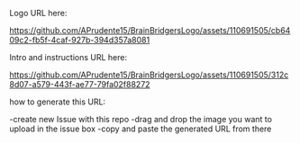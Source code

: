 Logo URL here:

https://github.com/APrudente15/BrainBridgersLogo/assets/110691505/cb6409c2-fb5f-4caf-927b-394d357a8081

Intro and instructions URL here:

https://github.com/APrudente15/BrainBridgersLogo/assets/110691505/312c8d07-a579-443f-ae77-79fa02f88272


how to generate this URL: 

-create new Issue with this repo
-drag and drop the image you want to upload in the issue box
-copy and paste the generated URL from there
